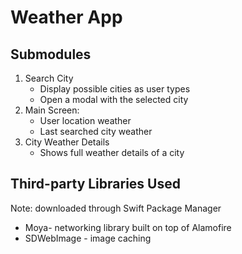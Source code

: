 # Weather App

## Submodules
1. Search City
    - Display possible cities as user types
    - Open a modal with the selected city
2. Main Screen: 
    - User location weather
    - Last searched city weather
3. City Weather Details
    - Shows full weather details of a city


## Third-party Libraries Used 
Note: downloaded through Swift Package Manager
- Moya- networking library built on top of Alamofire
- SDWebImage - image caching
